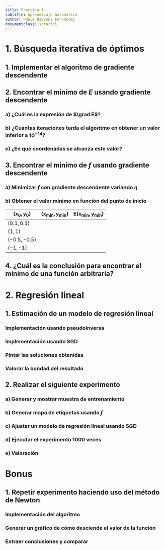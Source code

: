 ```yaml
---
title: Práctica 1
subtitle: Aprendizaje Automático
author: Pablo Baeyens Fernández
documentclass: scrartcl
---
```


# 1. Búsqueda iterativa de óptimos

## 1. Implementar el algoritmo de gradiente descendente
## 2. Encontrar el mínimo de $E$ usando gradiente descendente
### a) ¿Cuál es la expresión de $\grad E$?
### b) ¿Cuántas iteraciones tarda el algoritmo en obtener un valor inferior a $10^{-14}$?
### c) ¿En qué coordenadas se alcanza este valor?
## 3. Encontrar el mínimo de $f$ usando gradiente descendente
### a) Minimizar $f$ con gradiente descendente variando $\eta$
### b) Obtener el valor mínimo en función del punto de inicio

| $\mathbf{(x_0,y_0)}$ | $\mathbf{(x_{\operatorname{min}},y_{\operatorname{min}})}$ | $\mathbf{E(x_{\operatorname{min}},y_{\operatorname{min}})}$ | 
|----------------------|------------------------------------------------------------|-------------------------------------------------------------|  
| $(0.1, 0.1)$         |                                                            |                                                             |
| $(1, 1)$             |                                                            |                                                             |
| $(-0.5, -0.5)$       |                                                            |                                                             |
| $(-1, -1)$           |                                                            |                                                             |
## 4. ¿Cuál es la conclusión para encontrar el mínimo de una función arbitraria?


# 2. Regresión lineal
## 1. Estimación de un modelo de regresión lineal
### Implementación usando pseudoinversa
### Implementación usando SGD
### Pintar las soluciones obtenidas
### Valorar la bondad del resultado
## 2. Realizar el siguiente experimento
### a) Generar y mostrar muestra de entrenamiento
### b) Generar mapa de etiquetas usando $f$
### c) Ajustar un modelo de regresión lineal usando SGD
### d) Ejecutar el experimento 1000 veces
### e) Valoración

# Bonus

## 1. Repetir experimento haciendo uso del método de Newton
### Implementación del algoritmo
### Generar un gráfico de cómo desciende el valor de la función
### Extraer conclusiones y comparar
